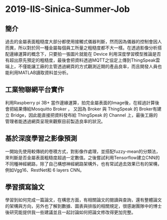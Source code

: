 # 2019-IIS-Sinica-Summer-Job

## 簡介
過去的金屬表面粗糙度大部分都使用接觸式儀器判斷，然而因為儀器的控制會因人而異，所以對於同一種金屬每個員工所量之粗糙度都不大一樣。在透過影像分析搭配邊緣運算的概念下，只要拍一張圖片就能在 Device 利用深度學習模型推論是否有超出原先預定的粗糙度，最後會把資料透過MQTT之協定上傳到ThingSpeak雲端上，不僅能讓工廠的主管透過網頁的方式觀測近期的產品良率，而且開發人員也能利用MATLAB讀取資料並分析。

## 工業物聯網平台實作
利用Raspberry pi 3B+ 當作邊緣運算，拍完金屬表面的Image後，在經過計算後會把結果傳給Mosquitto Broker ， 又因為 Broker 與 ThingSpeak 的 Broker有建立 Bridge，因此能直接把資料發布給 ThingSpeak 的 Channel 上，最後工廠的管理者能透過網頁呈現來觀察目前製造良率的狀況。 

## 基於深度學習之影像預測
一開始先使用較傳統的卷積方式，對影像作處理，並搭配fuzzy-mean的分類法，來判斷是否金屬表面粗糙度超過一定數值。之後嘗試利用Tensorflow建立CNN的不同種神經網路，除了自己構想神經網路架構外，也有常試過去效果已有的架構，例如Vgg16、RestNet和 6 layers CNN。

## 學習撰寫論文
學習到如何完成一篇論文，在構思方面，有相關論文的閱讀與查詢，還有整體論文的架構與方向，另外也了解到數據、圖表與排版的相關規定，很感謝團隊中的博士後研究能提供我一些建議並且一起討論如何把論文修改得更加完整。

